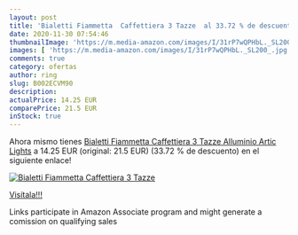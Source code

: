 ```yaml
---
layout: post
title: 'Bialetti Fiammetta  Caffettiera 3 Tazze  al 33.72 % de descuento'
date: 2020-11-30 07:54:46
thumbnailImage: 'https://m.media-amazon.com/images/I/31rP7wQPHbL._SL200_.jpg'
images: [ 'https://m.media-amazon.com/images/I/31rP7wQPHbL._SL200_.jpg' ]
comments: true
category: ofertas
author: ring
slug: B002ECVM90
description:
actualPrice: 14.25 EUR
comparePrice: 21.5 EUR
inStock: true
---
```


Ahora mismo tienes [Bialetti Fiammetta  Caffettiera 3 Tazze  Alluminio  Artic Lights](https://www.amazon.it/dp/B002ECVM90/?tag=tolees00-21) a 14.25 EUR (original: 21.5 EUR) (33.72 %  de descuento) en el siguiente enlace!

[![Bialetti Fiammetta  Caffettiera 3 Tazze ](https://m.media-amazon.com/images/I/31rP7wQPHbL._SL200_.jpg)](https://www.amazon.it/dp/B002ECVM90/?tag=tolees00-21)

[Visítala!!!](https://www.amazon.it/dp/B002ECVM90/?tag=tolees00-21)

Links participate in Amazon Associate program and might generate a comission on qualifying sales
